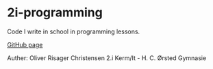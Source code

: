 # 2i-programming
Code I write in school in programming lessons.

<a href="https://orc13a.github.io/2i-programming/">GitHub page</a>

Auther: Oliver Risager Christensen
2.i Kerm/It - H. C. Ørsted Gymnasie
